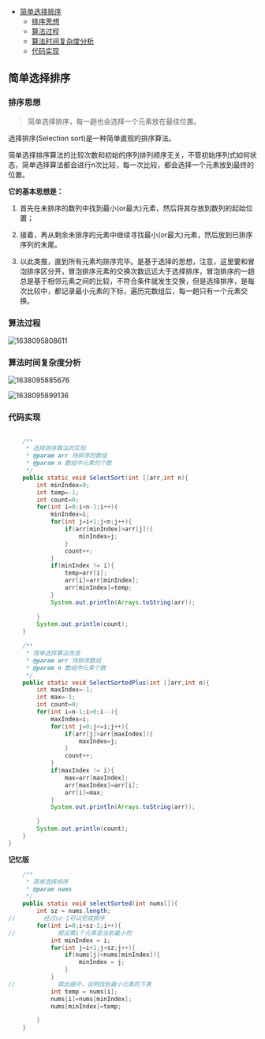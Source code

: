 
<!-- TOC -->

- [简单选择排序](#简单选择排序)
  - [排序思想](#排序思想)
  - [算法过程](#算法过程)
  - [算法时间复杂度分析](#算法时间复杂度分析)
  - [代码实现](#代码实现)

<!-- /TOC -->

## 简单选择排序

### 排序思想

> 简单选择排序，每一趟也会选择一个元素放在最佳位置。

选择排序(Selection sort)是一种简单直观的排序算法。

简单选择排序算法的比较次数和初始的序列排列顺序无关，不管初始序列式如何状态，简单选择算法都会进行n次比较，每一次比较，都会选择一个元素放到最终的位置。

**它的基本思想是：**

1. 首先在未排序的数列中找到最小(or最大)元素，然后将其存放到数列的起始位置；

2. 接着，再从剩余未排序的元素中继续寻找最小(or最大)元素，然后放到已排序序列的末尾。
3. 以此类推，直到所有元素均排序完毕。是基于选择的思想，注意，这里要和冒泡排序区分开，冒泡排序元素的交换次数远远大于选择排序，冒泡排序的一趟总是基于相邻元素之间的比较，不符合条件就发生交换，但是选择排序，是每次比较中，都记录最小元素的下标，遍历完数组后，每一趟只有一个元素交换。

### 算法过程

![1638095808611](https://tprzfbucket.oss-cn-beijing.aliyuncs.com/hadoop/202111/28/183648-823077.png)

### 算法时间复杂度分析

![1638095885676](https://tprzfbucket.oss-cn-beijing.aliyuncs.com/hadoop/202111/28/183818-525694.png)

![1638095899136](https://tprzfbucket.oss-cn-beijing.aliyuncs.com/hadoop/202111/28/183819-19074.png)

### 代码实现

~~~ java

    /**
     * 选择排序算法的实现
     * @param arr 待排序的数组
     * @param n 数组中元素的个数
     */
    public static void SelectSort(int []arr,int n){
        int minIndex=0;
        int temp=-1;
        int count=0;
        for(int i=0;i<n-1;i++){
            minIndex=i;
            for(int j=i+1;j<n;j++){
                if(arr[minIndex]>arr[j]){
                    minIndex=j;
                }
                count++;
            }
            if(minIndex != i){
                temp=arr[i];
                arr[i]=arr[minIndex];
                arr[minIndex]=temp;
            }
            System.out.println(Arrays.toString(arr));
            
        }
        System.out.println(count);
    }

    /**
     * 简单选择算法改进
     * @param arr 待排序数组
     * @param n 数组中元素个数
     */
    public static void SelectSortedPlus(int []arr,int n){
        int maxIndex=-1;
        int max=-1;
        int count=0;
        for(int i=n-1;i>0;i--){
            maxIndex=i;
            for(int j=0;j<=i;j++){
                if(arr[j]>arr[maxIndex]){
                    maxIndex=j;
                }
                count++;
            }
            if(maxIndex != i){
                max=arr[maxIndex];
                arr[maxIndex]=arr[i];
                arr[i]=max;
            }
            System.out.println(Arrays.toString(arr));

        }
        System.out.println(count);
    }
}
~~~

**记忆版**

~~~java
    /**
     * 简单选择排序
     * @param nums
     */
    public static void selectSorted(int nums[]){
        int sz = nums.length;
//        经过sz-1可以完成排序
        for(int i=0;i<sz-1;i++){
//            假设第i个元素是当前最小的
            int minIndex = i;
            for(int j=i+1;j<sz;j++){
                if(nums[j]<nums[minIndex]){
                    minIndex = j;
                }
            }
//            跳出循环，说明找到最小元素的下表
            int temp = nums[i];
            nums[i]=nums[minIndex];
            nums[minIndex]=temp;

        }
    }
~~~

